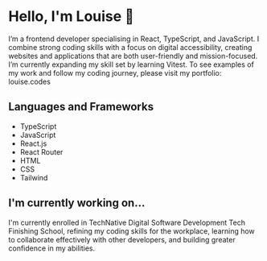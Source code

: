 # Hello, I'm Louise 🐷

I’m a frontend developer specialising in React, TypeScript, and JavaScript. I combine strong coding skills with a focus on digital accessibility, creating websites and applications that are both user-friendly and mission-focused. I’m currently expanding my skill set by learning Vitest. To see examples of my work and follow my coding journey, please visit my portfolio: louise.codes

## Languages and Frameworks
- TypeScript
- JavaScript
- React.js
- React Router
- HTML
- CSS
- Tailwind

## I'm currently working on...

I'm currently enrolled in TechNative Digital Software Development Tech Finishing School, refining my coding skills for the workplace, learning how to collaborate effectively with other developers, and building greater confidence in my abilities.


<!--
**louiseka/louiseka** is a ✨ _special_ ✨ repository because its `README.md` (this file) appears on your GitHub profile.

Here are some ideas to get you started:

- 🔭 I’m currently working on ...
- 🌱 I’m currently learning ...
- 👯 I’m looking to collaborate on ...
- 🤔 I’m looking for help with ...
- 💬 Ask me about ...
- 📫 How to reach me: ...
- 😄 Pronouns: ...
- ⚡ Fun fact: ...
-->
